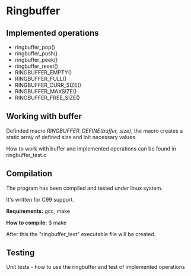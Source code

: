 # Ringbuffer

## Implemented operations
- ringbuffer_pop()
- ringbuffer_push()
- ringbuffer_peek()
- ringbuffer_reset()
- RINGBUFFER_EMPTY()
- RINGBUFFER_FULL()
- RINGBUFFER\_CURR\_SIZE()
- RINGBUFFER_MAXSIZE()
- RINGBUFFER\_FREE\_SIZE()

## Working with buffer
Definded macro *RINGBUFFER_DEFINE(buffer, size)*, the macro creates a static array of defined size and init necessary values. 

How to work with buffer and implemented operations can be found  in ringbuffer_test.c


## Compilation

The program has been compiled and tested under linux system.

It's written for C99 support. 

**Requirements:**
        gcc, make

**How to compile:**
        $ make

After this the "ringbuffer_test" executable file will be created.

## Testing

Unit tests - how to use the ringbuffer and test of implemented operations


